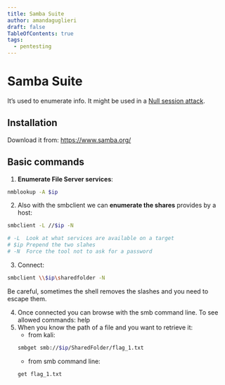 ```yaml
---
title: Samba Suite
author: amandaguglieri
draft: false
TableOfContents: true
tags:
  - pentesting
---
```


# Samba Suite

It’s used to enumerate info. It might be used in a [Null session attack](windows-null-session-attack.md).


## Installation

Download it from: https://www.samba.org/

## Basic commands

1.  **Enumerate File Server services**: 

```bash
nmblookup -A $ip
```

2.  Also with the smbclient we can **enumerate the shares** provides by a host:  

```bash
smbclient -L //$ip -N

# -L  Look at what services are available on a target
# $ip Prepend the two slahes
# -N  Force the tool not to ask for a password
```

3.  Connect:

```bash
smbclient \\$ip\sharedfolder -N
```

Be careful, sometimes the shell removes the slashes and you need to escape them.

4.  Once connected you can browse with the smb command line. To see allowed commands: help 
5.  When you know the path of a file and you want to retrieve it:
	- from kali: 
	```bash
	smbget smb://$ip/SharedFolder/flag_1.txt
	```
	- from  smb command line: 
	```smb
	get flag_1.txt
	```
